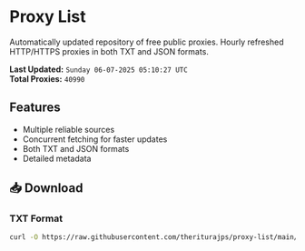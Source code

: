 # Proxy List

Automatically updated repository of free public proxies. Hourly refreshed HTTP/HTTPS proxies in both TXT and JSON formats.

**Last Updated:** `Sunday 06-07-2025 05:10:27 UTC`  
**Total Proxies:** `40990`

## Features
- Multiple reliable sources
- Concurrent fetching for faster updates
- Both TXT and JSON formats
- Detailed metadata

## 📥 Download

### TXT Format
```bash
curl -O https://raw.githubusercontent.com/theriturajps/proxy-list/main/proxies.txt
